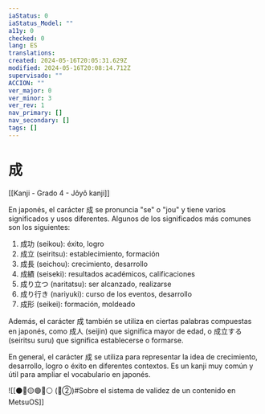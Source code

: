 ```yaml
---
iaStatus: 0
iaStatus_Model: ""
a11y: 0
checked: 0
lang: ES
translations: 
created: 2024-05-16T20:05:31.629Z
modified: 2024-05-16T20:08:14.712Z
supervisado: ""
ACCION: ""
ver_major: 0
ver_minor: 3
ver_rev: 1
nav_primary: []
nav_secondary: []
tags: []
---
```

# 成

[[Kanji - Grado 4 - Jôyô kanji]]

En japonés, el carácter 成 se pronuncia "se" o "jou" y tiene varios significados y usos diferentes. Algunos de los significados más comunes son los siguientes:

1. 成功 (seikou): éxito, logro
2. 成立 (seiritsu): establecimiento, formación
3. 成長 (seichou): crecimiento, desarrollo
4. 成績 (seiseki): resultados académicos, calificaciones
5. 成り立つ (naritatsu): ser alcanzado, realizarse
6. 成り行き (nariyuki): curso de los eventos, desarrollo
7. 成形 (seikei): formación, moldeado

Además, el carácter 成 también se utiliza en ciertas palabras compuestas en japonés, como 成人 (seijin) que significa mayor de edad, o 成立する (seiritsu suru) que significa establecerse o formarse.

En general, el carácter 成 se utiliza para representar la idea de crecimiento, desarrollo, logro o éxito en diferentes contextos. Es un kanji muy común y útil para ampliar el vocabulario en japonés.


![[⚫🔴🟡🟢🔵⚪ (🔴②)#Sobre el sistema de validez de un contenido en MetsuOS]]